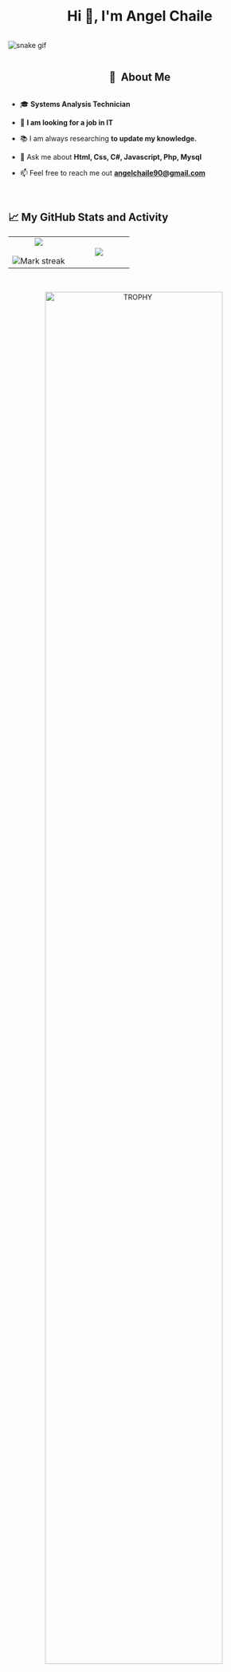   
<!--h1 without bottom border-->
<div id="user-content-toc" align="center">
  <ul align="center">
    <summary><h1 style="display: inline-block">Hi 👋, I'm Angel Chaile</h1></summary>
  </ul>
</div>

![snake gif](https://github.com/null3000/null3000/blob/output/github-contribution-grid-snake.svg)

<!--<img src="https://pixabay.com/get/g78a9dc608ff79a6fb04127b155bbdb4c1d6cc2cf65944cb2cbbcca4606e0b7785818130517a6e0375c0a14a56747b5cb0ae9151ea1de2e9451da6e58eb1ac61c_1280.jpg" width="1080" height="370"/>-->


<!--h2 without bottom border-->
<div id="user-content-toc" align="center">
  <ul align="center">
    <summary><h2 style="display: inline-block"> 🧭 &nbsp;About Me</h2></summary>
  </ul>
</div>


<!--Intro start-->
- 🎓 **Systems Analysis Technician**
  
- 🔭  **I am looking for a job in IT**

- 📚 I am always researching **to update my knowledge.**

- 💬 Ask me about **Html, Css, C#, Javascript, Php, Mysql**

- 📫 Feel free to reach me out **angelchaile90@gmail.com**

<!--Intro end-->


&emsp;


<!--- stats & Trophy (start) -->
## 📈 My GitHub Stats and Activity
<p align="center">
  <!--- stats (start) -->
<table align="center">
<tr border="none">
<td width="50%" align="center">
  
  <img  align="center"  src="https://github-readme-stats.vercel.app/api?username=AngelChaile&theme=dark&show_icons=true&count_private=true" />
  <br></br>
  <img  title="🔥 Get streak stats for your profile at git.io/streak-stats" alt="Mark streak" src="https://github-readme-streak-stats.herokuapp.com/?user=1010nishant&theme=dark&hide_border=false" /> 
</td>

<td width="50%" align="center">

  <img  align="center"  src="https://github-readme-stats.anuraghazra1.vercel.app/api/top-langs/?username=AngelChaile&theme=dark&hide_border=false&no-bg=true&no-frame=true&langs_count=10"/>
  
  </td>
</tr>
</table>
<!--- stats (end) -->
&emsp;
<!--- trophy (start) -->
<div align=center>
  <a href="https://github.com/ryo-ma/github-profile-trophy" title="Go to Source">
      <img align="center" width=84% src="https://github-profile-trophy.vercel.app/?username=AngelChaile&theme=radical&row=1&column=7&margin-h=15&margin-w=5&no-bg=true" alt="TROPHY" />
    </a>
</div>
<!--- trophy (start) -->


</p>        
<!--- stats (end) -->

&emsp;

<!--h1 without bottom border-->
<div id="user-content-toc" align="center">
  <ul align="center">
    <summary><h2 style="display: inline-block">Technologies That I Know👨🏻‍💻</h2></summary>
  </ul>
</div>
<!--tech stack icons-->
<p align="center">
  <a href="https://skillicons.dev">
    <img src="https://skillicons.dev/icons?i=git,bootstrap,css,discord,docker,express,figma,github,html,js,php,linux,mongodb,mysql,nodejs,vscode&perline=14" />
  </a>
</p>


<!-- Connect with me -->
<!--h2 without bottom border-->
<div id="user-content-toc" align="center">
  <ul align="center">
    <summary><h2 style="display: inline-block">Connect With Me🤝</h2></summary>
  </ul>
</div>

<!--icons and links-->
<p align="center">
<a href="https://www.linkedin.com/in/AngelChaile/" target="blank"><img align="center" src="https://user-images.githubusercontent.com/88904952/234979284-68c11d7f-1acc-4f0c-ac78-044e1037d7b0.png" alt="linkedin" height="50" width="50" /></a>
<a href="mailto:angelchaile90@gmail.com" target="blank"><img align="center" src="https://skillicons.dev/icons?i=gmail"/></a>
  
</p>

